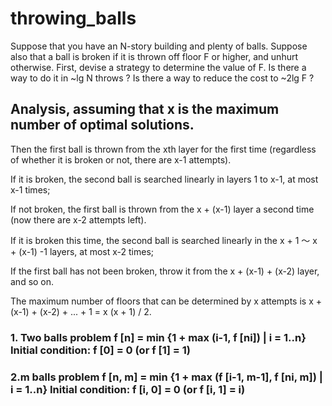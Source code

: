 # throwing_balls

Suppose that you have an N-story building and plenty of balls. Suppose also that a ball is broken if it is thrown off floor F or higher, and unhurt otherwise. First, devise a strategy to determine the value of F.  Is there a way to do it in ~lg N throws ? Is there a way to reduce the cost to ~2lg F ?


## Analysis, assuming that x is the maximum number of optimal solutions.

Then the first ball is thrown from the xth layer for the first time (regardless of whether it is broken or not, there are x-1 attempts).

If it is broken, the second ball is searched linearly in layers 1 to x-1, at most x-1 times;

If not broken, the first ball is thrown from the x + (x-1) layer a second time (now there are x-2 attempts left).

If it is broken this time, the second ball is searched linearly in the x + 1 ～ x + (x-1) -1 layers, at most x-2 times;

If the first ball has not been broken, throw it from the x + (x-1) + (x-2) layer, and so on.

The maximum number of floors that can be determined by x attempts is x + (x-1) + (x-2) + ... + 1 = x (x + 1) / 2.

### 1. Two balls problem f [n] = min {1 + max (i-1, f [ni]) | i = 1..n} Initial condition: f [0] = 0 (or f [1] = 1)

### 2.m balls problem f [n, m] = min {1 + max (f [i-1, m-1], f [ni, m]) | i = 1..n} Initial condition: f [i, 0] = 0 (or f [i, 1] = i)
